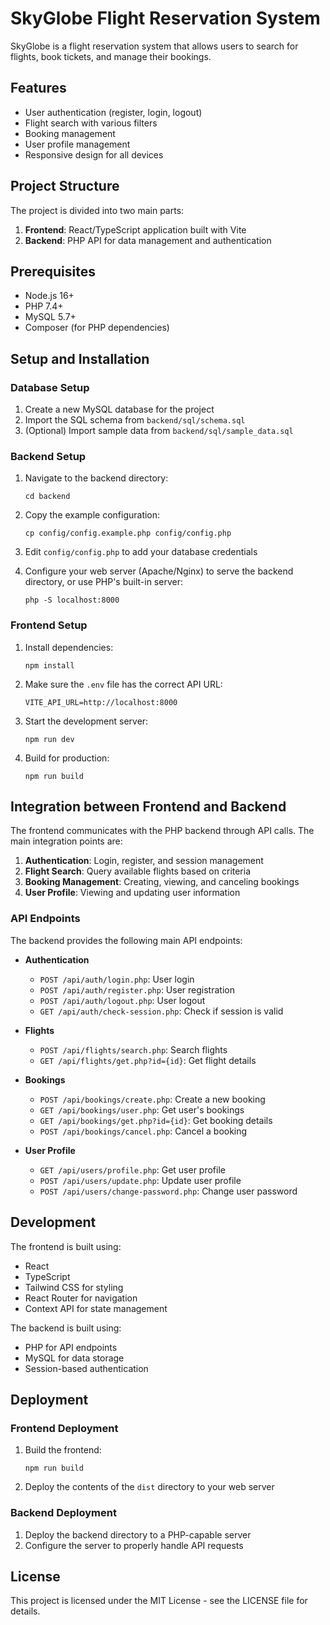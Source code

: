 # SkyGlobe Flight Reservation System

SkyGlobe is a flight reservation system that allows users to search for flights, book tickets, and manage their bookings.

## Features

- User authentication (register, login, logout)
- Flight search with various filters
- Booking management
- User profile management
- Responsive design for all devices

## Project Structure

The project is divided into two main parts:

1. **Frontend**: React/TypeScript application built with Vite
2. **Backend**: PHP API for data management and authentication

## Prerequisites

- Node.js 16+
- PHP 7.4+
- MySQL 5.7+
- Composer (for PHP dependencies)

## Setup and Installation

### Database Setup

1. Create a new MySQL database for the project
2. Import the SQL schema from `backend/sql/schema.sql`
3. (Optional) Import sample data from `backend/sql/sample_data.sql`

### Backend Setup

1. Navigate to the backend directory:

   ```
   cd backend
   ```

2. Copy the example configuration:

   ```
   cp config/config.example.php config/config.php
   ```

3. Edit `config/config.php` to add your database credentials

4. Configure your web server (Apache/Nginx) to serve the backend directory, or use PHP's built-in server:
   ```
   php -S localhost:8000
   ```

### Frontend Setup

1. Install dependencies:

   ```
   npm install
   ```

2. Make sure the `.env` file has the correct API URL:

   ```
   VITE_API_URL=http://localhost:8000
   ```

3. Start the development server:

   ```
   npm run dev
   ```

4. Build for production:
   ```
   npm run build
   ```

## Integration between Frontend and Backend

The frontend communicates with the PHP backend through API calls. The main integration points are:

1. **Authentication**: Login, register, and session management
2. **Flight Search**: Query available flights based on criteria
3. **Booking Management**: Creating, viewing, and canceling bookings
4. **User Profile**: Viewing and updating user information

### API Endpoints

The backend provides the following main API endpoints:

- **Authentication**

  - `POST /api/auth/login.php`: User login
  - `POST /api/auth/register.php`: User registration
  - `POST /api/auth/logout.php`: User logout
  - `GET /api/auth/check-session.php`: Check if session is valid

- **Flights**

  - `POST /api/flights/search.php`: Search flights
  - `GET /api/flights/get.php?id={id}`: Get flight details

- **Bookings**

  - `POST /api/bookings/create.php`: Create a new booking
  - `GET /api/bookings/user.php`: Get user's bookings
  - `GET /api/bookings/get.php?id={id}`: Get booking details
  - `POST /api/bookings/cancel.php`: Cancel a booking

- **User Profile**
  - `GET /api/users/profile.php`: Get user profile
  - `POST /api/users/update.php`: Update user profile
  - `POST /api/users/change-password.php`: Change user password

## Development

The frontend is built using:

- React
- TypeScript
- Tailwind CSS for styling
- React Router for navigation
- Context API for state management

The backend is built using:

- PHP for API endpoints
- MySQL for data storage
- Session-based authentication

## Deployment

### Frontend Deployment

1. Build the frontend:

   ```
   npm run build
   ```

2. Deploy the contents of the `dist` directory to your web server

### Backend Deployment

1. Deploy the backend directory to a PHP-capable server
2. Configure the server to properly handle API requests

## License

This project is licensed under the MIT License - see the LICENSE file for details.

